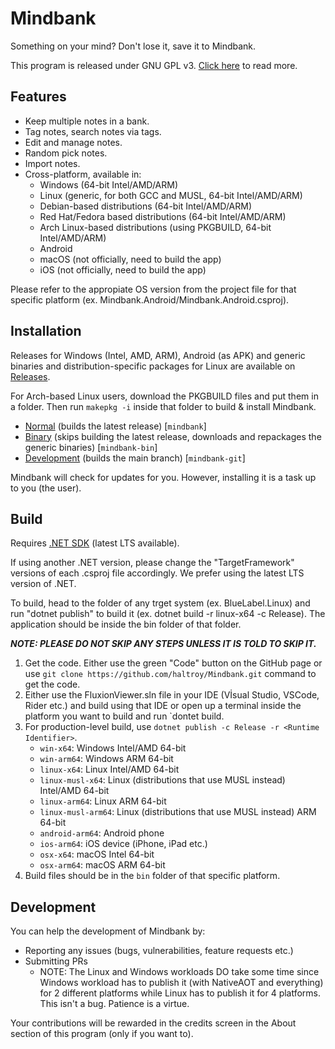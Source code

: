 # Mindbank

Something on your mind? Don't lose it, save it to Mindbank.

This program is released under GNU GPL v3. [Click here](./LICENSE) to read more.

## Features

- Keep multiple notes in a bank.
- Tag notes, search notes via tags.
- Edit and manage notes.
- Random pick notes.
- Import notes.
- Cross-platform, available in:
   - Windows (64-bit Intel/AMD/ARM)
   - Linux (generic, for both GCC and MUSL, 64-bit Intel/AMD/ARM)
   - Debian-based distributions (64-bit Intel/AMD/ARM)
   - Red Hat/Fedora based distributions (64-bit Intel/AMD/ARM)
   - Arch Linux-based distributions (using PKGBUILD, 64-bit Intel/AMD/ARM)
   - Android
   - macOS (not officially, need to build the app)
   - iOS (not officially, need to build the app)

Please refer to the appropiate OS version from the project file for that specific platform (ex. Mindbank.Android/Mindbank.Android.csproj).

## Installation

Releases for Windows (Intel, AMD, ARM), Android (as APK) and generic binaries and distribution-specific packages for Linux are available on [Releases](https://github.com/Haltroy/Mindbank/releases).

For Arch-based Linux users, download the PKGBUILD files and put them in a folder. Then run `makepkg -i` inside that folder to build & install Mindbank.
 - [Normal](https://raw.githubusercontent.com/Haltroy/Mindbank/refs/heads/main/linux/arch/main/PKGBUILD) (builds the latest release) [`mindbank`]
 - [Binary](https://raw.githubusercontent.com/Haltroy/Mindbank/refs/heads/main/linux/arch/bin/PKGBUILD) (skips building the latest release, downloads and repackages the generic binaries) [`mindbank-bin`]
 - [Development](https://raw.githubusercontent.com/Haltroy/Mindbank/refs/heads/main/linux/arch/dev/PKGBUILD) (builds the main branch) [`mindbank-git`]


Mindbank will check for updates for you. However, installing it is a task up to you (the user).

## Build

Requires [.NET SDK](https://dotnet.microsoft.com) (latest LTS available).

If using another .NET version, please change the "TargetFramework" versions of each .csproj file accordingly. We prefer
using the latest LTS version of .NET.

To build, head to the folder of any trget system (ex. BlueLabel.Linux) and run "dotnet publish" to build it (ex. dotnet
build -r linux-x64 -c Release). The application should be inside the bin folder of that folder.

***NOTE: PLEASE DO NOT SKIP ANY STEPS UNLESS IT IS TOLD TO SKIP IT.***

1. Get the code. Either use the green "Code" button on the GitHub page or use `git clone https://github.com/haltroy/Mindbank.git` command to get the code.
2. Either use the FluxionViewer.sln file in your IDE (Vİsual Studio, VSCode, Rider etc.) and build using that IDE or open up a terminal inside the platform you want to build and run `dontet build.
3. For production-level build, use `dotnet publish -c Release -r <Runtime Identifier>`.
    - `win-x64`: Windows Intel/AMD 64-bit
    - `win-arm64`: Windows ARM 64-bit
    - `linux-x64`: Linux Intel/AMD 64-bit
    - `linux-musl-x64`: Linux (distributions that use MUSL instead) Intel/AMD 64-bit
    - `linux-arm64`: Linux ARM 64-bit
    - `linux-musl-arm64`: Linux (distributions that use MUSL instead) ARM 64-bit
    - `android-arm64`: Android phone
    - `ios-arm64`: iOS device (iPhone, iPad etc.)
    - `osx-x64`: macOS Intel 64-bit
    - `osx-arm64`: macOS ARM 64-bit
4. Build files should be in the `bin` folder of that specific platform.


## Development

You can help the development of Mindbank by:
 - Reporting any issues (bugs, vulnerabilities, feature requests etc.)
 - Submitting PRs
    - NOTE: The Linux and Windows workloads DO take some time since Windows workload has to publish it (with NativeAOT and everything) for 2 different platforms while Linux has to publish it for 4 platforms. This isn't a bug. Patience is a virtue.
    
Your contributions will be rewarded in the credits screen in the About section of this program (only if you want to).
